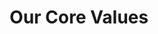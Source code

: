 ---
title: Our Core Values
description: The principles that guide our mission to transform video advertising through intelligent technology.
list:
  - icon: "/images/icons/svg/grow.svg"
    title: Innovation
    description: We continuously push the boundaries of AI and machine learning to deliver cutting-edge solutions that redefine video advertising.
  - icon: "/images/icons/svg/collaboration.svg"
    title: Partnership
    description: We believe in building strong, lasting relationships with our clients, working together to achieve mutual success.
  - icon: "/images/icons/svg/tools.svg"
    title: Excellence
    description: We maintain the highest standards in technology, service, and support, ensuring our platform delivers exceptional results.
---